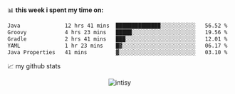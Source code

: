📊 **this week i spent my time on:**
<!--START_SECTION:waka-->

```txt
Java              12 hrs 41 mins  ██████████████░░░░░░░░░░░   56.52 %
Groovy            4 hrs 23 mins   █████░░░░░░░░░░░░░░░░░░░░   19.56 %
Gradle            2 hrs 41 mins   ███░░░░░░░░░░░░░░░░░░░░░░   12.01 %
YAML              1 hr 23 mins    █▓░░░░░░░░░░░░░░░░░░░░░░░   06.17 %
Java Properties   41 mins         ▓░░░░░░░░░░░░░░░░░░░░░░░░   03.10 %
```

<!--END_SECTION:waka-->


📈 my github stats

<p align="center"> <img src="https://github-readme-stats.vercel.app/api?username=intisy&show_icons=true&theme=gotham" alt="intisy" />




